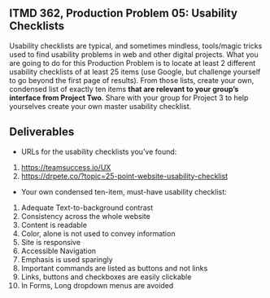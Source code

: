 ## ITMD 362, Production Problem 05: Usability Checklists

Usability checklists are typical, and sometimes mindless, tools/magic tricks used to find usability
problems in web and other digital projects. What you are going to do for this Production Problem is
to locate at least 2 different usability checklists of at least 25 items (use Google, but challenge
yourself to go beyond the first page of results). From those lists, create your own, condensed list
of exactly ten items **that are relevant to your group’s interface from Project Two**. Share with
your group for Project 3 to help yourselves create your own master usability checklist.

## Deliverables

* URLs for the usability checklists you’ve found:

1. https://teamsuccess.io/UX
2. https://drpete.co/?topic=25-point-website-usability-checklist

* Your own condensed ten-item, must-have usability checklist:

1. Adequate Text-to-background contrast
2. Consistency across the whole website
3. Content is readable
4. Color, alone is not used to convey information
5. Site is responsive
6. Accessible Navigation
7. Emphasis is used sparingly
8. Important commands are listed as buttons and not links
9. Links, buttons and checkboxes are easily clickable
10. In Forms, Long dropdown menus are avoided
